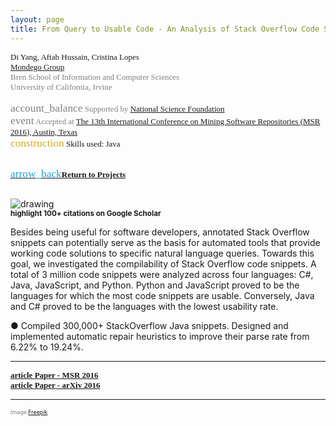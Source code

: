 ```yaml
---
layout: page
title: From Query to Usable Code - An Analysis of Stack Overflow Code Snippets
---
```



<div style="font-family: 'Alata'; font-size: small;">
<span>Di Yang, Aftab Hussain, Cristina Lopes  <br></span>

<span style="color: gray;">
<a href="http://mondego.ics.uci.edu/">Mondego Group</a><br>
 Bren School of Information and Computer Sciences<br>
  University of California, Irvine 
<br> 
<br> <span class="material-symbols-outlined" style="font-size: 13pt;">account_balance</span> 
Supported by <a href = "https://www.nsf.gov/">National Science Foundation</a>
<br> 
<span class="material-symbols-outlined" style="font-size: 13pt;">event</span>  
Accepted at <a href="https://2016.msrconf.org/#/home">The 13th International Conference on Mining Software Repositories (MSR 2016), Austin, Texas</a>
</span> 

<br>
<span class="material-symbols-outlined" style="font-size: 13pt; color: #d6ac16;">construction</span>  
Skills used: Java

<br>
<br>

<a href="../Projects/index.html#query-sof-menu"><span class="material-symbols-outlined" style="color: #1ba2d6; font-size: 13pt;">arrow_back</span><b>Return to Projects</b></a>
<br>
<br>
</div>

<style>
img {
  display: block;
  margin-left: auto;
  margin-right: auto;
  max-width: 100%;
  height: auto;
}
</style>

<img src="../images/projects/sof/back.jpg" alt="drawing"/>



<small>
<b>
<span class="material-symbols-outlined"> highlight </span>100+ citations on Google Scholar
</b>
</small>

Besides being useful for software developers, annotated Stack Overflow snippets
can potentially serve as the basis for automated tools that provide working
code solutions to specific natural language queries.  Towards this goal, we
investigated the compilability of Stack Overflow code snippets. A total of 3
million code snippets were analyzed across four languages: C\#, Java,
JavaScript, and Python. Python and JavaScript proved to be the languages for
which the most code snippets are usable. Conversely, Java and C\# proved to be
the languages with the lowest usability rate.

● Compiled 300,000+ StackOverflow Java snippets. Designed and implemented automatic repair heuristics to improve their parse rate from 6.22% to 19.24%.

_________________


<div style="font-family: 'Alata'; font-size: small;">
<b>
<a href="https://dl.acm.org/doi/10.1145/2901739.2901767">
<span class="material-symbols-outlined"> article </span>Paper - MSR 2016
</a>
<br>
<a href="https://arxiv.org/abs/1605.04464">
<span class="material-symbols-outlined"> article </span>Paper - arXiv 2016 
</a>
</b>
</div>

_____________

<p style="color:gray;font-size:8pt;"><small>Image:<a href="https://www.freepik.com/search?format=search&last_filter=page&last_value=2&page=2&query=analysis+#uuid=9eb357bf-660a-4221-8a83-1d0abe029c41" target="_blank">Freepik</a></small></p>
	

